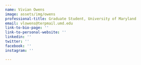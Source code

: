 ```yaml
---
name: Vivian Owens
image: assets/img/owens
professional-title: Graduate Student, University of Maryland
email: vlowens@terpmail.umd.edu
link-to-bio-page: ''
link-to-personal-website: ''
linkedin: ''
twitter: ''
facebook: ''
instagram: ''

---
```

